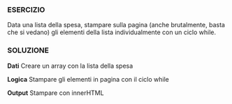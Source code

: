 ### ESERCIZIO
Data una lista della spesa, stampare sulla pagina (anche brutalmente, basta che si vedano) gli elementi della lista individualmente con un ciclo while.

### SOLUZIONE

**Dati**
Creare un array con la lista della spesa

**Logica**
Stampare gli elementi in pagina con il ciclo while

**Output**
Stampare con innerHTML
